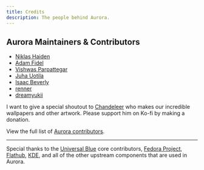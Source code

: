 ```yaml
---
title: Credits
description: The people behind Aurora.
---
```


## Aurora Maintainers & Contributors

- [Niklas Haiden](https://github.com/NiHaiden)
- [Adam Fidel](https://github.com/ledif)
- [Vishwas Parpattegar](https://github.com/RealVishy)
- [Juha Uotila](https://github.com/inffy)
- [Isaac Beverly](https://github.com/imbev)
- [renner](https://github.com/renner0e)
- [dreamyukii](https://github.com/dreamyukii)

I want to give a special shoutout to [Chandeleer](https://ko-fi.com/chandeleer) who makes our incredible wallpapers and other artwork. Please support him on Ko-fi by making a donation. 

View the full list of [Aurora contributors](https://github.com/ublue-os/aurora/graphs/contributors).

---

Special thanks to the [Universal Blue](https://ublue.it) core contributors, [Fedora Project](https://fedoraproject.org/), [Flathub](https://flathub.org/), [KDE](https://kde.org/), and all of the other upstream components that are used in Aurora.
